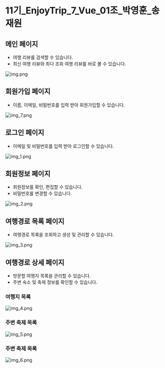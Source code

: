 # 11기_EnjoyTrip_7_Vue_01조_박영훈_송재원

## 메인 페이지
- 여행 리뷰를 검색할 수 있습니다.
- 최신 여행 리뷰와 최다 조회 여행 리뷰를 바로 볼 수 있습니다.

![img.png](img.png)

## 회원가입 페이지
- 이름, 이메일, 비밀번호를 입력 받아 회원가입할 수 있습니다.

![img_7.png](img_7.png)

## 로그인 페이지
- 이메일 및 비밀번호를 입력 받아 로그인할 수 있습니다.

![img_1.png](img_1.png)

## 회원정보 페이지
- 회원정보를 확인, 편집할 수 있습니다.
- 비밀번호를 변경할 수 있습니다.

![img_2.png](img_2.png)

## 여행경로 목록 페이지
- 여행경로 목록을 조회하고 생성 및 관리할 수 있습니다.

![img_3.png](img_3.png)

## 여행경로 상세 페이지
- 방문할 여행지 목록을 관리할 수 있습니다.
- 주변 숙소 및 축제 정보를 확인할 수 있습니다.

### 여행지 목록
![img_4.png](img_4.png)
### 주변 축제 목록
![img_5.png](img_5.png)
### 주변 축제 목록
![img_6.png](img_6.png)
